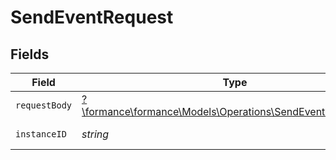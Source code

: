 # SendEventRequest


## Fields

| Field                                                                                                         | Type                                                                                                          | Required                                                                                                      | Description                                                                                                   |
| ------------------------------------------------------------------------------------------------------------- | ------------------------------------------------------------------------------------------------------------- | ------------------------------------------------------------------------------------------------------------- | ------------------------------------------------------------------------------------------------------------- |
| `requestBody`                                                                                                 | [?\formance\formance\Models\Operations\SendEventRequestBody](../../Models/Operations/SendEventRequestBody.md) | :heavy_minus_sign:                                                                                            | N/A                                                                                                           |
| `instanceID`                                                                                                  | *string*                                                                                                      | :heavy_check_mark:                                                                                            | The instance id                                                                                               |
